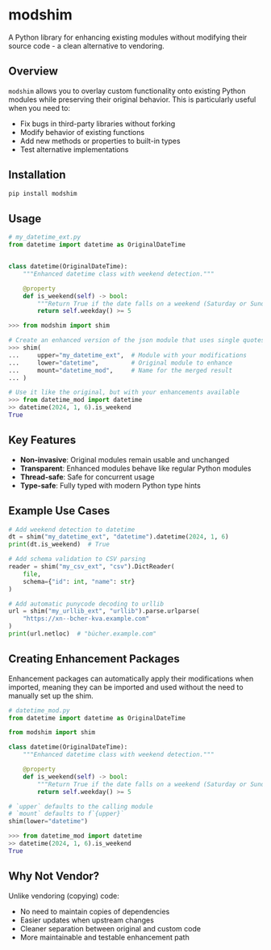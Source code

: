 # modshim

A Python library for enhancing existing modules without modifying their source code - a clean alternative to vendoring.

## Overview

`modshim` allows you to overlay custom functionality onto existing Python modules while preserving their original behavior. This is particularly useful when you need to:

- Fix bugs in third-party libraries without forking
- Modify behavior of existing functions
- Add new methods or properties to built-in types
- Test alternative implementations

## Installation

```bash
pip install modshim
```

## Usage

```python
# my_datetime_ext.py
from datetime import datetime as OriginalDateTime


class datetime(OriginalDateTime):
    """Enhanced datetime class with weekend detection."""

    @property
    def is_weekend(self) -> bool:
        """Return True if the date falls on a weekend (Saturday or Sunday)."""
        return self.weekday() >= 5
```

```python
>>> from modshim import shim

# Create an enhanced version of the json module that uses single quotes
>>> shim(
...     upper="my_datetime_ext",  # Module with your modifications
...     lower="datetime",         # Original module to enhance
...     mount="datetime_mod",     # Name for the merged result
... )

# Use it like the original, but with your enhancements available
>>> from datetime_mod import datetime
>> datetime(2024, 1, 6).is_weekend
True
```

## Key Features

- **Non-invasive**: Original modules remain usable and unchanged
- **Transparent**: Enhanced modules behave like regular Python modules
- **Thread-safe**: Safe for concurrent usage
- **Type-safe**: Fully typed with modern Python type hints

## Example Use Cases

```python
# Add weekend detection to datetime
dt = shim("my_datetime_ext", "datetime").datetime(2024, 1, 6)
print(dt.is_weekend)  # True

# Add schema validation to CSV parsing
reader = shim("my_csv_ext", "csv").DictReader(
    file,
    schema={"id": int, "name": str}
)

# Add automatic punycode decoding to urllib
url = shim("my_urllib_ext", "urllib").parse.urlparse(
    "https://xn--bcher-kva.example.com"
)
print(url.netloc)  # "bücher.example.com"
```

## Creating Enhancement Packages                                                      

Enhancement packages can automatically apply their modifications when imported, meaning they can be imported and used without the need to manually set up the shim.                                                                             

```python
# datetime_mod.py
from datetime import datetime as OriginalDateTime

from modshim import shim

class datetime(OriginalDateTime):
    """Enhanced datetime class with weekend detection."""

    @property
    def is_weekend(self) -> bool:
        """Return True if the date falls on a weekend (Saturday or Sunday)."""
        return self.weekday() >= 5

# `upper` defaults to the calling module
# `mount` defaults to f`{upper}`
shim(lower="datetime")
```

```python
>>> from datetime_mod import datetime
>> datetime(2024, 1, 6).is_weekend
True
```

## Why Not Vendor?

Unlike vendoring (copying) code:
- No need to maintain copies of dependencies
- Easier updates when upstream changes
- Cleaner separation between original and custom code
- More maintainable and testable enhancement path

